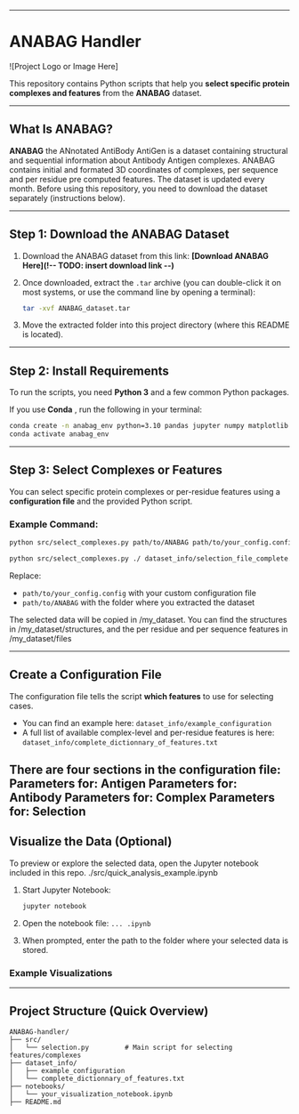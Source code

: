 
---

# ANABAG Handler

!\[Project Logo or Image Here] <!-- TODO: Insert a relevant image or remove this line -->

This repository contains Python scripts that help you **select specific protein complexes and features** from the **ANABAG** dataset.

---

## What Is ANABAG?

**ANABAG** the ANnotated AntiBody AntiGen is a dataset containing structural and sequential information about Antibody Antigen complexes. ANABAG contains initial and formated 3D coordinates of complexes, per sequence and per residue pre computed features. The dataset is updated every month. Before using this repository, you need to download the dataset separately (instructions below).

---

## Step 1: Download the ANABAG Dataset

1. Download the ANABAG dataset from this link:
    **[Download ANABAG Here](!-- TODO: insert download link --)**
2. Once downloaded, extract the `.tar` archive (you can double-click it on most systems, or use the command line by opening a terminal):

   ```bash
   tar -xvf ANABAG_dataset.tar
   ```
3. Move the extracted folder into this project directory (where this README is located).

---

## Step 2: Install Requirements

To run the scripts, you need **Python 3** and a few common Python packages.

If you use **Conda** , run the following in your terminal:

```bash
conda create -n anabag_env python=3.10 pandas jupyter numpy matplotlib seaborn
conda activate anabag_env
```

---

## Step 3: Select Complexes or Features

You can select specific protein complexes or per-residue features using a **configuration file** and the provided Python script.

### Example Command:

```bash
python src/select_complexes.py path/to/ANABAG path/to/your_config.config 

python src/select_complexes.py ./ dataset_info/selection_file_complete.config

```

Replace:

* `path/to/your_config.config` with your custom configuration file
* `path/to/ANABAG` with the folder where you extracted the dataset

The selected data will be copied in /my_dataset.
You can find the structures in /my_dataset/structures, and the per residue and per sequence features in /my_dataset/files  

---

## Create a Configuration File

The configuration file tells the script **which features** to use for selecting cases.

* You can find an example here:
  `dataset_info/example_configuration`
* A full list of available complex-level and per-residue features is here:
  `dataset_info/complete_dictionnary_of_features.txt`

<!-- TODO: Add a brief explanation or visual of what the configuration file looks like -->

There are four sections in the configuration file:
Parameters for: Antigen
Parameters for: Antibody
Parameters for: Complex
Parameters for: Selection
---

## Visualize the Data (Optional)

To preview or explore the selected data, open the Jupyter notebook included in this repo. ./src/quick_analysis_example.ipynb

1. Start Jupyter Notebook:

   ```bash
   jupyter notebook
   ```
2. Open the notebook file: `... .ipynb` <!-- TODO: Insert the actual notebook filename -->
3. When prompted, enter the path to the folder where your selected data is stored.

### Example Visualizations

<!-- TODO: Insert or describe example plots (e.g., heatmaps, scatter plots) -->

---

## Project Structure (Quick Overview)

```
ANABAG-handler/
├── src/
│   └── selection.py         # Main script for selecting features/complexes
├── dataset_info/
│   ├── example_configuration
│   └── complete_dictionnary_of_features.txt
├── notebooks/
│   └── your_visualization_notebook.ipynb
├── README.md
```
